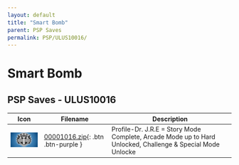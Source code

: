 ```yaml
---
layout: default
title: "Smart Bomb"
parent: PSP Saves
permalink: PSP/ULUS10016/
---
```

# Smart Bomb

## PSP Saves - ULUS10016

| Icon | Filename | Description |
|------|----------|-------------|
| ![Smart Bomb](ICON0.PNG) | [00001016.zip](00001016.zip){: .btn .btn-purple } | Profile-Dr. J.R.E = Story Mode Complete, Arcade Mode up to Hard Unlocked, Challenge & Special Mode Unlocke |
